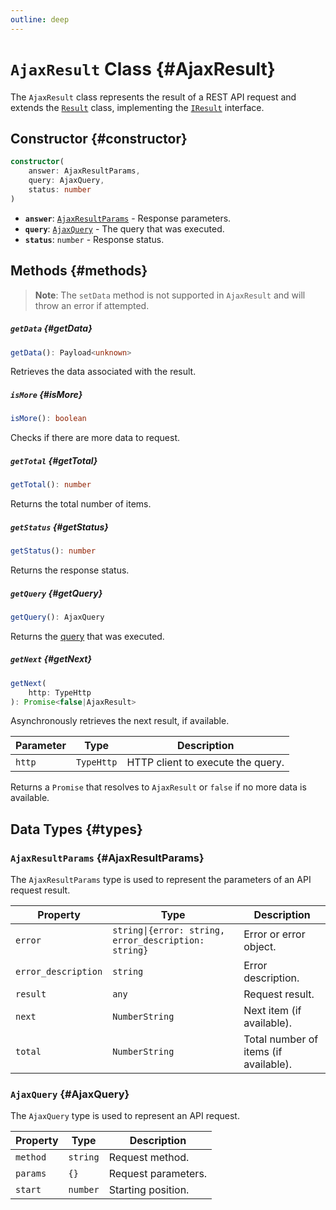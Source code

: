 ```yaml
---
outline: deep
---
```

# `AjaxResult` Class {#AjaxResult}

The `AjaxResult` class represents the result of a REST API request and extends the [`Result`](core-result) class, implementing the [`IResult`](types-interface-iresult) interface.

## Constructor {#constructor}

```ts
constructor(
	answer: AjaxResultParams,
	query: AjaxQuery,
	status: number
)
```

- **`answer`**: [`AjaxResultParams`](#AjaxResultParams) - Response parameters.
- **`query`**: [`AjaxQuery`](#AjaxQuery) - The query that was executed.
- **`status`**: `number` - Response status.

## Methods {#methods}

> **Note**: The `setData` method is not supported in `AjaxResult` and will throw an error if attempted.

##### `getData` {#getData}
```ts
getData(): Payload<unknown>
```

Retrieves the data associated with the result.

##### `isMore` {#isMore}
```ts
isMore(): boolean
```

Checks if there are more data to request.

##### `getTotal` {#getTotal}
```ts
getTotal(): number
```

Returns the total number of items.

##### `getStatus` {#getStatus}
```ts
getStatus(): number
```

Returns the response status.

##### `getQuery` {#getQuery}
```ts
getQuery(): AjaxQuery
```

Returns the [query](#AjaxQuery) that was executed.

##### `getNext` {#getNext}
```ts
getNext(
	http: TypeHttp
): Promise<false|AjaxResult>
```

Asynchronously retrieves the next result, if available.

| Parameter | Type      | Description                      |
|-----------|-----------|----------------------------------|
| `http`    | `TypeHttp`| HTTP client to execute the query.|

Returns a `Promise` that resolves to `AjaxResult` or `false` if no more data is available.

## Data Types {#types}

### `AjaxResultParams` {#AjaxResultParams}

The `AjaxResultParams` type is used to represent the parameters of an API request result.

| Property           | Type                                                  | Description                            |
|--------------------|-------------------------------------------------------|----------------------------------------|
| `error`            | `string\|{error: string, error_description: string}`  | Error or error object.                 |
| `error_description`| `string`                                              | Error description.                     |
| `result`           | `any`                                                 | Request result.                        |
| `next`             | `NumberString`                                        | Next item (if available).              |
| `total`            | `NumberString`                                        | Total number of items (if available).  |

### `AjaxQuery` {#AjaxQuery}

The `AjaxQuery` type is used to represent an API request.

| Property | Type      | Description       |
|----------|-----------|-------------------|
| `method` | `string`  | Request method.   |
| `params` | `{}`      | Request parameters.|
| `start`  | `number`  | Starting position.|